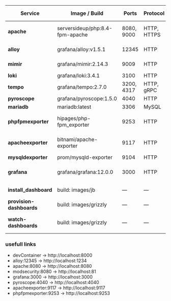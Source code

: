 | Service                 | Image / Build                   | Ports      | Protocol | Beschreibung / Abhängigkeiten                |
| ------------------------| ------------------------------- | ---------- | -------- | ---------------------------------------------|
| **apache**              | serversideup/php:8.4-fpm-apache | 8080, 9000 | HTTP, HTTPS | Webserver, Healthcheck auf 8080           |
| **alloy**               | grafana/alloy:v1.5.1            | 12345      | HTTP     | OpenTelemetry collecter ->ltm                |
| **mimir**               | grafana/mimir:2.14.3            | 9009       | HTTP     | TSDB für Prometheus                          |
| **loki**                | grafana/loki:3.4.1              | 3100       | HTTP     | Log Aggregation                              |
| **tempo**               | grafana/tempo:2.7.0             | 3200, 4317 | HTTP, gRPC | Distributed Tracing Backend                |
| **pyroscope**           | grafana/pyroscope:1.5.0         | 4040       | HTTP     | Profiling Tool                               |
| **mariadb**             | mariadb:latest                  | 3306       | MySQL    | Datenbank                                    |
| **phpfpmexporter**      | hipages/php-fpm_exporter        | 9253       | HTTP     | Exporter für PHP-FPM ( <- apache:9000/status)|
| **apacheexporter**      | bitnami/apache-exporter         | 9117       | HTTP     | Exporter für Apache Status ( <- apache:8080) |
| **mysqldexporter**      | prom/mysqld-exporter            | 9104       | HTTP     | Exporter für MariaDB                         |
| **grafana**             | grafana/grafana:12.0.0          | 3000       | HTTP     | Dashboard UI, Healthcheck auf /healthz       |
| **install_dashboard**   | build: images/jb                | —          | —        | jb install, hängt von Grafana ab             |
| **provision-dashboards**| build: images/grizzly           | —          | —        | Dashboard Provisioning mit grr               |
| **watch-dashboards**    | build: images/grizzly           | —          | —        | Beobachtet Dashboards, hängt von install ab  |

### usefull links
- devContainer        → http://localhost:8000
- alloy:12345         → http://localhost:1234
- apache:8080         → http://localhost:8080
- modsecurity:8080    → http://localhost:81
- grafana:3000        → http://localhost:3000
- pyroscope:4040      → http://localhost:4040
- apacheexporter:9117 → http://localhost:9117
- phpfpmexporter:9253 → http://localhost:9253